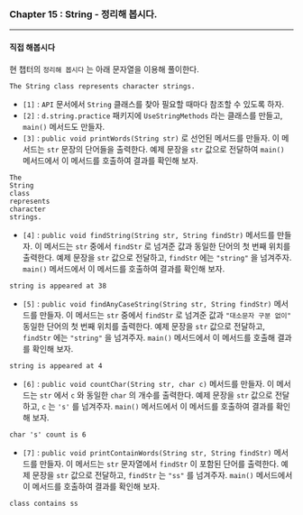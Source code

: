 
### Chapter 15 : String - 정리해 봅시다.

---

#### 직접 해봅시다

현 챕터의 `정리해 봅시다` 는 아래 문자열을 이용해 풀이한다.

```
The String class represents character strings.
```


- `[1]` : `API` 문서에서 `String` 클래스를 찾아 필요할 때마다 참조할 수 있도록 하자.
- `[2]` : `d.string.practice` 패키지에 `UseStringMethods` 라는 클래스를 만들고, `main()` 메서드도 만들자.
- `[3]` : `public void printWords(String str)` 로 선언된 메서드를 만들자. 이 메서드는 `str` 문장의 단어들을 출력한다. 예제 문장을 `str` 값으로 전달하여 `main()` 메서드에서 이 메서드를 호출하여 결과를 확인해 보자.

```
The
String
class
represents
character
strings.
```

- `[4]` : `public void findString(String str, String findStr)` 메서드를 만들자. 이 메서드는 `str` 중에서 `findStr` 로 넘겨준 값과 동일한 단어의 첫 번째 위치를 출력한다. 예제 문장을 `str` 값으로 전달하고, `findStr` 에는 `"string"` 을 넘겨주자. `main()` 메서드에서 이 메서드를 호출하여 결과를 확인해 보자.

```
string is appeared at 38
```

- `[5]` : `public void findAnyCaseString(String str, String findStr)` 메서드를 만들자. 이 메서드는 `str` 중에서 `findStr` 로 넘겨준 값과 `"대소문자 구분 없이"` 동일한 단어의 첫 번째 위치를 출력한다. 예제 문장을 `str` 값으로 전달하고, `findStr` 에는 `"string"` 을 넘겨주자. `main()` 메서드에서 이 메서드를 호출해 결과를 확인해 보자.

```
string is appeared at 4
```

- `[6]` : `public void countChar(String str, char c)` 메서드를 만들자. 이 메서드는 `str` 에서 `c` 와 동일한 `char` 의 개수를 출력한다. 예제 문장을 `str` 값으로 전달하고, `c` 는 `'s'` 를 넘겨주자. `main()` 메서드에서 이 메서드를 호출하여 결과를 확인해 보자.

```
char 's' count is 6
```

- `[7]` : `public void printContainWords(String str, String findStr)` 메서드를 만들자. 이 메서드는 `str` 문자열에서 `findStr` 이 포함된 단어를 출력한다. 예제 문장을 `str` 값으로 전달하고, `findStr` 는 `"ss"` 를 넘겨주자. `main()` 메서드에서 이 메서드를 호출하여 결과를 확인해 보자.

```
class contains ss
```
